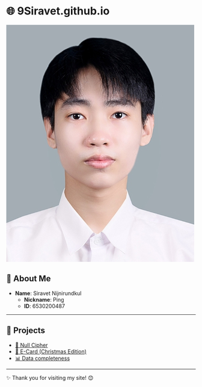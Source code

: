 # 🌐 9Siravet.github.io  

![Profile Picture](Mypic/siravet.jpg)  

## 👤 About Me  
- **Name**: Siravet Nijnirundkul  
  - **Nickname**: Ping  
  - **ID**: 6530200487  

---

## 🌟 Projects  
- [🔑 Null Cipher](null-cipher)  
- [🎄 E-Card (Christmas Edition)](e-card_christmas)  
- [📊 Data completeness](completeness)  

---

✨ Thank you for visiting my site! 😊  
